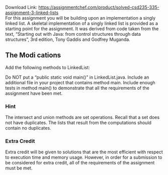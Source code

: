 Download Link: https://assignmentchef.com/product/solved-csd235-335-assignment-3-linked-lists
<br>
For this assignment you will  be building upon an implementation a singly linked list. A skeletal implementation of a singly linked list is provided as a starting point for the assignment. It was derived from code taken from the text, “Starting out with Java: from control structures through data structures”, 3rd edition, Tony Gaddis and Godfrey Muganda.

<h2>The Modi cations</h2>

Add the following methods to LinkedList:

Do NOT put a “public static void main()” in LinkedList.java. Include an additional file in your project that contains method main. Include enough tests in method main() to demonstrate that all the requirements of the assignment have been met.

<h3>Hint</h3>

The intersect and union methods are set operations. Recall that a set does not have duplicates. The lists that result from the computations should contain no duplicates.

<h3>Extra Credit</h3>

Extra credit will be given to solutions that are the most efficient with respect to execution time and memory usage. However, in order for a submission to be considered for extra credit, all of the requirements of the assignment must be met.